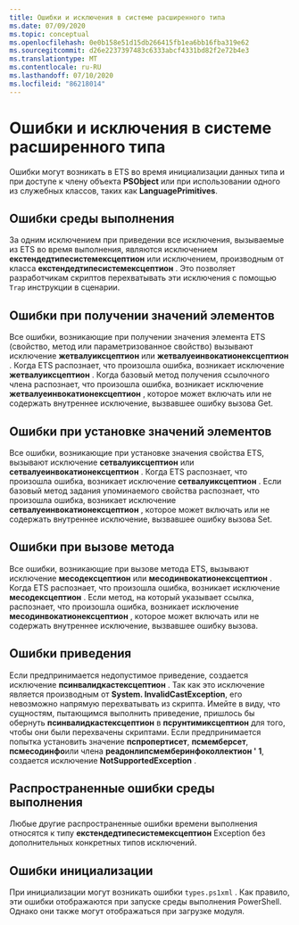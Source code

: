 ```yaml
---
title: Ошибки и исключения в системе расширенного типа
ms.date: 07/09/2020
ms.topic: conceptual
ms.openlocfilehash: 0e0b158e51d15db266415fb1ea6bb16fba319e62
ms.sourcegitcommit: d26e2237397483c6333abcf4331bd82f2e72b4e3
ms.translationtype: MT
ms.contentlocale: ru-RU
ms.lasthandoff: 07/10/2020
ms.locfileid: "86218014"
---
```

# <a name="errors-and-exceptions-in-the-extended-type-system"></a>Ошибки и исключения в системе расширенного типа

Ошибки могут возникать в ETS во время инициализации данных типа и при доступе к члену объекта **PSObject** или при использовании одного из служебных классов, таких как **LanguagePrimitives**.

## <a name="runtime-errors"></a>Ошибки среды выполнения

За одним исключением при приведении все исключения, вызываемые из ETS во время выполнения, являются исключением **екстендедтипесистемексцептион** или исключением, производным от класса **екстендедтипесистемексцептион** . Это позволяет разработчикам скриптов перехватывать эти исключения с помощью `Trap` инструкции в сценарии.

## <a name="errors-getting-member-values"></a>Ошибки при получении значений элементов

Все ошибки, возникающие при получении значения элемента ETS (свойство, метод или параметризованное свойство) вызывают исключение **жетвалуиксцептион** или **жетвалуеинвокатионексцептион** .
Когда ETS распознает, что произошла ошибка, возникает исключение **жетвалуиксцептион** . Когда базовый метод получения ссылочного члена распознает, что произошла ошибка, возникает исключение **жетвалуеинвокатионексцептион** , которое может включать или не содержать внутреннее исключение, вызвавшее ошибку вызова Get.

## <a name="errors-setting-member-values"></a>Ошибки при установке значений элементов

Все ошибки, возникающие при установке значения свойства ETS, вызывают исключение **сетвалуиксцептион** или **сетвалуеинвокатионексцептион** . Когда ETS распознает, что произошла ошибка, возникает исключение **сетвалуиксцептион** . Если базовый метод задания упоминаемого свойства распознает, что произошла ошибка, возникает исключение **сетвалуеинвокатионексцептион** , которое может включать или не содержать внутреннее исключение, вызвавшее ошибку вызова Set.

## <a name="errors-invoking-a-method"></a>Ошибки при вызове метода

Все ошибки, возникающие при вызове метода ETS, вызывают исключение **месодексцептион** или **месодинвокатионексцептион** . Когда ETS распознает, что произошла ошибка, возникает исключение **месодексцептион** . Если метод, на который указывает ссылка, распознает, что произошла ошибка, возникает исключение **месодинвокатионексцептион** , которое может включать или не содержать внутреннее исключение, вызвавшее ошибку вызова.

## <a name="casting-errors"></a>Ошибки приведения

Если предпринимается недопустимое приведение, создается исключение **псинвалидкастексцептион** . Так как это исключение является производным от **System. InvalidCastException**, его невозможно напрямую перехватывать из скрипта. Имейте в виду, что сущностям, пытающимся выполнить приведение, пришлось бы обернуть **псинвалидкастексцептион** в **псрунтимиксцептион** для того, чтобы они были перехвачены скриптами. Если предпринимается попытка установить значение **пспропертисет**, **псмемберсет**, **псмесодинфо**или члена **реадонлипсмемберинфоколлектион ' 1**, создается исключение **NotSupportedException** .

## <a name="common-runtime-errors"></a>Распространенные ошибки среды выполнения

Любые другие распространенные ошибки времени выполнения относятся к типу **екстендедтипесистемексцептион** Exception без дополнительных конкретных типов исключений.

## <a name="initialization-errors"></a>Ошибки инициализации

При инициализации могут возникать ошибки `types.ps1xml` . Как правило, эти ошибки отображаются при запуске среды выполнения PowerShell. Однако они также могут отображаться при загрузке модуля.
